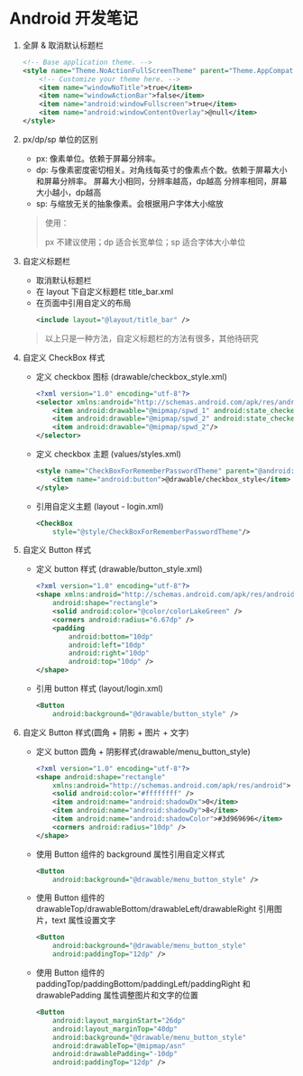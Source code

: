 # Android 开发笔记

1. 全屏 & 取消默认标题栏

	```xml
	<!-- Base application theme. -->
    <style name="Theme.NoActionFullScreenTheme" parent="Theme.AppCompat.Light.NoActionBar">
        <!-- Customize your theme here. -->
        <item name="windowNoTitle">true</item>
        <item name="windowActionBar">false</item>
        <item name="android:windowFullscreen">true</item>
        <item name="android:windowContentOverlay">@null</item>
    </style>
	```
	
2. px/dp/sp 单位的区别
	- px:
		像素单位。依赖于屏幕分辨率。
	- dp:
		与像素密度密切相关。对角线每英寸的像素点个数。依赖于屏幕大小和屏幕分辨率。
		屏幕大小相同，分辨率越高，dp越高
		分辨率相同，屏幕大小越小，dp越高
	- sp:
		与缩放无关的抽象像素。会根据用户字体大小缩放
		
	> 使用：
	> 
	> px 不建议使用；dp 适合长宽单位；sp 适合字体大小单位
	
3. 自定义标题栏

	- 取消默认标题栏
	- 在 layout 下自定义标题栏 title_bar.xml
	- 在页面中引用自定义的布局
		```xml
		<include layout="@layout/title_bar" />
		```
		
	> 以上只是一种方法，自定义标题栏的方法有很多，其他待研究
	

4. 自定义 CheckBox 样式

	- 定义 checkbox 图标 (drawable/checkbox_style.xml)
		```xml
		<?xml version="1.0" encoding="utf-8"?>
		<selector xmlns:android="http://schemas.android.com/apk/res/android">
			<item android:drawable="@mipmap/spwd_1" android:state_checked="true"/>
			<item android:drawable="@mipmap/spwd_2" android:state_checked="false"/>
			<item android:drawable="@mipmap/spwd_2"/>
		</selector>
		```
	- 定义 checkbox 主题 (values/styles.xml)
		```xml
		<style name="CheckBoxForRememberPasswordTheme" parent="@android:style/Widget.CompoundButton.CheckBox">
			<item name="android:button">@drawable/checkbox_style</item>
		</style>
		```
	- 引用自定义主题 (layout - login.xml)
		```xml
		<CheckBox
			style="@style/CheckBoxForRememberPasswordTheme"/>
		```
		
5. 自定义 Button 样式
	
	- 定义 button 样式 (drawable/button_style.xml)
		```xml
		<?xml version="1.0" encoding="utf-8"?>
		<shape xmlns:android="http://schemas.android.com/apk/res/android"
			android:shape="rectangle">
			<solid android:color="@color/colorLakeGreen" />
			<corners android:radius="6.67dp" />
			<padding
				android:bottom="10dp"
				android:left="10dp"
				android:right="10dp"
				android:top="10dp" />
		</shape>
		```
	- 引用 button 样式 (layout/login.xml)
		```xml
		<Button
			android:background="@drawable/button_style" />
		```
	
6. 自定义 Button 样式(圆角 + 阴影 + 图片 + 文字)

	- 定义 button 圆角 + 阴影样式(drawable/menu_button_style)
		```xml
		<?xml version="1.0" encoding="utf-8"?>
		<shape android:shape="rectangle"
			xmlns:android="http://schemas.android.com/apk/res/android">
			<solid android:color="#ffffffff" />
			<item android:name="android:shadowDx">0</item>
			<item android:name="android:shadowDy">8</item>
			<item android:name="android:shadowColor">#3d969696</item>
			<corners android:radius="10dp" />
		</shape>
		```
	- 使用 Button 组件的 background 属性引用自定义样式
		```xml
		<Button
			android:background="@drawable/menu_button_style" />
		```
	- 使用 Button 组件的 drawableTop/drawableBottom/drawableLeft/drawableRight 引用图片，text 属性设置文字
		```xml
		<Button
			android:background="@drawable/menu_button_style"
			android:paddingTop="12dp" />
		```
	- 使用 Button 组件的 paddingTop/paddingBottom/paddingLeft/paddingRight 和 drawablePadding 属性调整图片和文字的位置
		```xml
		<Button
			android:layout_marginStart="26dp"
			android:layout_marginTop="40dp"
			android:background="@drawable/menu_button_style"
			android:drawableTop="@mipmap/asn"
			android:drawablePadding="-10dp"
			android:paddingTop="12dp" />
		```
		

	
	